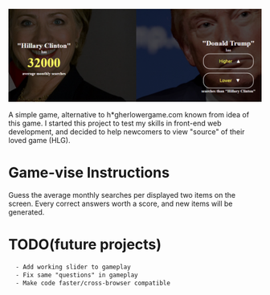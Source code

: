 ![alt tag](https://github.com/LeFizzy/higher-lower-game-alternative/blob/master/res/higher_lower_main.PNG)

A simple game, alternative to h*gherlowergame.com known from idea of this game.
I started this project to test my skills in front-end web development, and decided
to help newcomers to view "source" of their loved game (HLG).

# Game-vise Instructions

Guess the average monthly searches per displayed two items on the screen.
Every correct answers worth a score, and new items will be generated.

# TODO(future projects)
      - Add working slider to gameplay
      - Fix same "questions" in gameplay
      - Make code faster/cross-browser compatible
    

